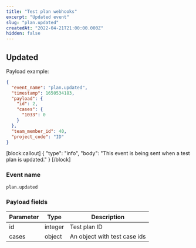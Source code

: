 ```yaml
---
title: "Test plan webhooks"
excerpt: "Updated event"
slug: "plan.updated"
createdAt: "2022-04-21T21:00:00.000Z"
hidden: false
---
```


## Updated

Payload example:

```json
{
  "event_name": "plan.updated",
  "timestamp": 1650534183,
  "payload": {
    "id": 2,
    "cases": {
      "1033": 0
    }
  },
  "team_member_id": 40,
  "project_code": "ID"
}
```
[block:callout]
{
  "type": "info",
  "body": "This event is being sent when a test plan is updated."
}
[/block]

### Event name

`plan.updated`

### Payload fields

| Parameter | Type  | Description                 |
|-----------|-------|-----------------------------|
| id        | integer   | Test plan ID                |
| cases     | object | An object with test case ids |

